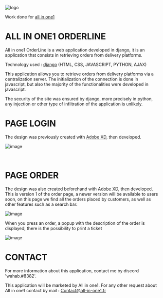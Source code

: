 
![logo](https://user-images.githubusercontent.com/90828091/175833466-de259052-f9b5-479e-84f6-8e50bbcb4cb6.svg)

<p> Work done for <a href="https://all-in-one1.com/" >all in one1</a></p>
<h1> ALL IN ONE1 ORDERLINE</h1>
<p>All in one1 OrderLine is a web application developed in django, it is an application that consists in retrieving orders from delivery platforms.

 <p>Technology used : <a href="https://www.djangoproject.com/">django</a> (HTML, CSS, JAVASCRIPT, PYTHON, AJAX)</p>
 <p>This application allows you to retrieve orders from delivery platforms via a centralization server. The initialization of the connection is done in javascript, but also the majority of the functionalities were developed in javascript. 

The security of the site was ensured by django, more precisely in python, any injection or other type of infiltration of the application is unlikely.</p>

<h1>PAGE LOGIN</h1>
<p>The design was previously created with <a href="https://www.adobe.com/fr/products/xd.html">Adobe XD</a>, then developed. </p>

![image](https://user-images.githubusercontent.com/90828091/176013381-72ecc6bc-7bc2-402e-826c-b9c28d8e1c2a.png)

<br>

<h1>PAGE ORDER</h1>

<p>The design was also created beforehand with <a href="https://www.adobe.com/fr/products/xd.html">Adobe XD</a>, then developed. This is version 1 of the order page, a newer version will be available to users soon, on this page we find all the orders placed by customers, as well as other features such as a search bar. </p>

![image](https://user-images.githubusercontent.com/90828091/176013250-7f218cb3-4370-4078-9758-e6514e3453ec.png)


<p>When you press an order, a popup with the description of the order is displayed, there is the possibility to print a ticket </p>

![image](https://user-images.githubusercontent.com/90828091/176013336-8e569d4d-edf2-4955-84ad-d35755b11839.png)


<h1>CONTACT</h1>
<p>For more information about this application, contact me by discord 'wahab.#8382'.

This application will be marketed by All in one1. 
For any other request about All in one1 contact by mail : Contact@all-in-one1.fr <p>
